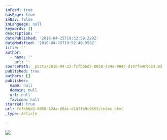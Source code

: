 ```yaml
---
inFeed: true
hasPage: true
inNav: false
inLanguage: null
keywords: []
description: ''
datePublished: '2016-04-25T19:52:59.220Z'
dateModified: '2016-04-25T19:52:49.956Z'
title: ''
author:
  - name: ''
    url: ''
sourcePath: _posts/2016-04-23-fcfbb6d3-0058-424a-884c-d147fe9c9653.md
published: true
authors: []
publisher:
  name: null
  domain: null
  url: null
  favicon: null
starred: true
url: fcfbb6d3-0058-424a-884c-d147fe9c9653/index.html
_type: Article

---
```

![](https://s3-us-west-2.amazonaws.com/the-grid-img/p/d938ba1d61b2850309241d560d3b3592cbaed223.jpg)